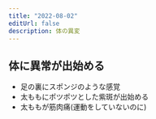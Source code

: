 ```yaml
---
title: "2022-08-02"
editUrl: false
description: 体の異変
---
```


## 体に異常が出始める

* 足の裏にスポンジのような感覚
* 太ももにポツポツとした紫斑が出始める
* 太ももが筋肉痛(運動をしていないのに)
